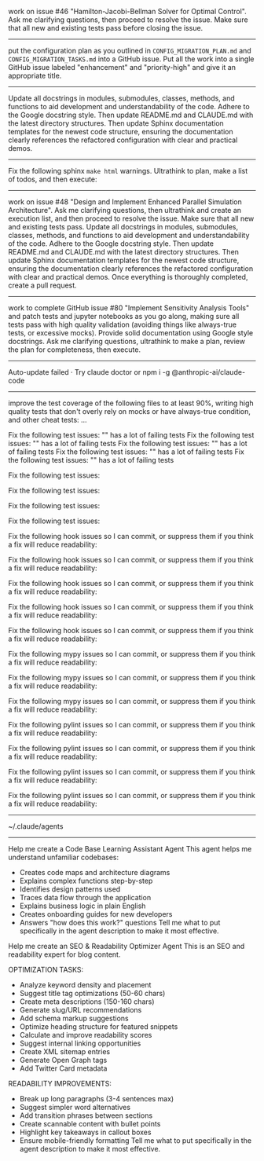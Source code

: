 work on issue #46 "Hamilton-Jacobi-Bellman Solver for Optimal Control". Ask me clarifying questions, then proceed to resolve the issue. Make sure that all new and existing tests pass before closing the issue.

---

put the configuration plan as you outlined in `CONFIG_MIGRATION_PLAN.md` and `CONFIG_MIGRATION_TASKS.md` into a GitHub issue. Put all the work into a single GitHub issue labeled "enhancement" and "priority-high" and give it an appropriate title.

---

Update all docstrings in modules, submodules, classes, methods, and functions to aid development and understandability of the code. Adhere to the Google docstring style. Then update README.md and CLAUDE.md with the latest directory structures. Then update Sphinx documentation templates for the newest code structure, ensuring the documentation clearly references the refactored configuration with clear and practical demos.

---

Fix the following sphinx `make html` warnings. Ultrathink to plan, make a list of todos, and then execute:


---

work on issue #48 "Design and Implement Enhanced Parallel Simulation Architecture". Ask me clarifying questions, then ultrathink and create an execution list, and then proceed to resolve the issue. Make sure that all new and existing tests pass. Update all docstrings in modules, submodules, classes, methods, and functions to aid development and understandability of the code. Adhere to the Google docstring style. Then update README.md and CLAUDE.md with the latest directory structures. Then update Sphinx documentation templates for the newest code structure, ensuring the documentation clearly references the refactored configuration with clear and practical demos. Once everything is thoroughly completed, create a pull request.

---

work to complete GitHub issue #80 "Implement Sensitivity Analysis Tools" and patch tests and jupyter notebooks as you go along, making sure all tests pass with high quality validation (avoiding things like always-true tests, or excessive mocks). Provide solid documentation using Google style docstrings. Ask me clarifying questions, ultrathink to make a plan, review the plan for completeness, then execute.

---

Auto-update failed · Try claude doctor
or npm i -g @anthropic-ai/claude-code

---

improve the test coverage of the following files to at least 90%, writing high quality tests that don't overly rely on mocks or have always-true condition, and other cheat tests:
...




Fix the following test issues: "" has a lot of failing tests
Fix the following test issues: "" has a lot of failing tests
Fix the following test issues: "" has a lot of failing tests
Fix the following test issues: "" has a lot of failing tests
Fix the following test issues: "" has a lot of failing tests









Fix the following test issues:




Fix the following test issues:




Fix the following test issues:




Fix the following test issues:











Fix the following hook issues so I can commit, or suppress them if you think a fix will reduce readability:




Fix the following hook issues so I can commit, or suppress them if you think a fix will reduce readability:




Fix the following hook issues so I can commit, or suppress them if you think a fix will reduce readability:




Fix the following hook issues so I can commit, or suppress them if you think a fix will reduce readability:




Fix the following hook issues so I can commit, or suppress them if you think a fix will reduce readability:







Fix the following mypy issues so I can commit, or suppress them if you think a fix will reduce readability:




Fix the following mypy issues so I can commit, or suppress them if you think a fix will reduce readability:




Fix the following mypy issues so I can commit, or suppress them if you think a fix will reduce readability:











Fix the following pylint issues so I can commit, or suppress them if you think a fix will reduce readability:




Fix the following pylint issues so I can commit, or suppress them if you think a fix will reduce readability:




Fix the following pylint issues so I can commit, or suppress them if you think a fix will reduce readability:




Fix the following pylint issues so I can commit, or suppress them if you think a fix will reduce readability:













---

~/.claude/agents

---

Help me create a Code Base Learning Assistant Agent
This agent helps me understand unfamiliar codebases:
- Creates code maps and architecture diagrams
- Explains complex functions step-by-step
- Identifies design patterns used
- Traces data flow through the application
- Explains business logic in plain English
- Creates onboarding guides for new developers
- Answers "how does this work?" questions
Tell me what to put specifically in the agent description to make it most effective.



Help me create an SEO & Readability Optimizer Agent
This is an SEO and readability expert for blog content.

OPTIMIZATION TASKS:
- Analyze keyword density and placement
- Suggest title tag optimizations (50-60 chars)
- Create meta descriptions (150-160 chars)
- Generate slug/URL recommendations
- Add schema markup suggestions
- Optimize heading structure for featured snippets
- Calculate and improve readability scores
- Suggest internal linking opportunities
- Create XML sitemap entries
- Generate Open Graph tags
- Add Twitter Card metadata

READABILITY IMPROVEMENTS:
- Break up long paragraphs (3-4 sentences max)
- Suggest simpler word alternatives
- Add transition phrases between sections
- Create scannable content with bullet points
- Highlight key takeaways in callout boxes
- Ensure mobile-friendly formatting
Tell me what to put specifically in the agent description to make it most effective.
